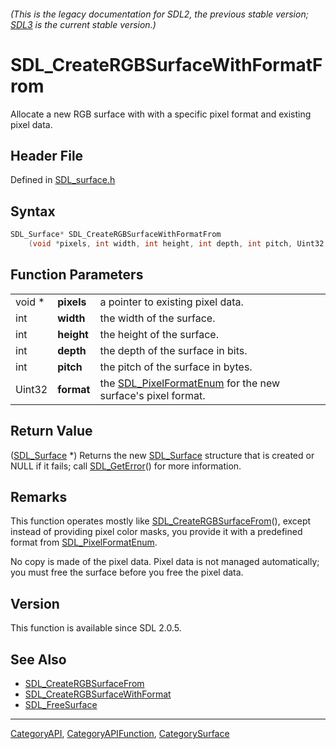 ###### (This is the legacy documentation for SDL2, the previous stable version; [SDL3](https://wiki.libsdl.org/SDL3/) is the current stable version.)
# SDL_CreateRGBSurfaceWithFormatFrom

Allocate a new RGB surface with with a specific pixel format and existing pixel data.

## Header File

Defined in [SDL_surface.h](https://github.com/libsdl-org/SDL/blob/SDL2/include/SDL_surface.h)

## Syntax

```c
SDL_Surface* SDL_CreateRGBSurfaceWithFormatFrom
    (void *pixels, int width, int height, int depth, int pitch, Uint32 format);
```

## Function Parameters

|        |            |                                                                                    |
| ------ | ---------- | ---------------------------------------------------------------------------------- |
| void * | **pixels** | a pointer to existing pixel data.                                                  |
| int    | **width**  | the width of the surface.                                                          |
| int    | **height** | the height of the surface.                                                         |
| int    | **depth**  | the depth of the surface in bits.                                                  |
| int    | **pitch**  | the pitch of the surface in bytes.                                                 |
| Uint32 | **format** | the [SDL_PixelFormatEnum](SDL_PixelFormatEnum) for the new surface's pixel format. |

## Return Value

([SDL_Surface](SDL_Surface) *) Returns the new [SDL_Surface](SDL_Surface)
structure that is created or NULL if it fails; call
[SDL_GetError](SDL_GetError)() for more information.

## Remarks

This function operates mostly like
[SDL_CreateRGBSurfaceFrom](SDL_CreateRGBSurfaceFrom)(), except instead of
providing pixel color masks, you provide it with a predefined format from
[SDL_PixelFormatEnum](SDL_PixelFormatEnum).

No copy is made of the pixel data. Pixel data is not managed automatically;
you must free the surface before you free the pixel data.

## Version

This function is available since SDL 2.0.5.

## See Also

- [SDL_CreateRGBSurfaceFrom](SDL_CreateRGBSurfaceFrom)
- [SDL_CreateRGBSurfaceWithFormat](SDL_CreateRGBSurfaceWithFormat)
- [SDL_FreeSurface](SDL_FreeSurface)

----
[CategoryAPI](CategoryAPI), [CategoryAPIFunction](CategoryAPIFunction), [CategorySurface](CategorySurface)

